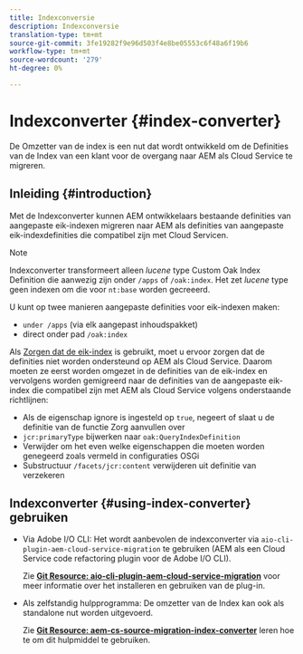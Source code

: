```yaml
---
title: Indexconversie
description: Indexconversie
translation-type: tm+mt
source-git-commit: 3fe19282f9e96d503f4e8be05553c6f48a6f19b6
workflow-type: tm+mt
source-wordcount: '279'
ht-degree: 0%

---
```



# Indexconverter {#index-converter}

De Omzetter van de index is een nut dat wordt ontwikkeld om de Definities van de Index van een klant voor de overgang naar AEM als Cloud Service te migreren.

## Inleiding {#introduction}

Met de Indexconverter kunnen AEM ontwikkelaars bestaande definities van aangepaste eik-indexen migreren naar AEM als definities van aangepaste eik-indexdefinities die compatibel zijn met Cloud Servicen.

>[!NOTE]
>Indexconverter transformeert alleen *lucene* type Custom Oak Index Definition die aanwezig zijn onder `/apps` of `/oak:index`. Het zet *lucene* type geen indexen om die voor `nt:base` worden gecreeerd.

U kunt op twee manieren aangepaste definities voor eik-indexen maken:

* `under /apps` (via elk aangepast inhoudspakket)
* direct onder pad `/oak:index`

Als [Zorgen dat de eik-index](https://adobe-consulting-services.github.io/acs-aem-commons/features/ensure-oak-index/index.html) is gebruikt, moet u ervoor zorgen dat de definities niet worden ondersteund op AEM als Cloud Service. Daarom moeten ze eerst worden omgezet in de definities van de eik-index en vervolgens worden gemigreerd naar de definities van de aangepaste eik-index die compatibel zijn met AEM als Cloud Service volgens onderstaande richtlijnen:

* Als de eigenschap ignore is ingesteld op `true`, negeert of slaat u de definitie van de functie Zorg aanvullen over
* `jcr:primaryType` bijwerken naar `oak:QueryIndexDefinition`
* Verwijder om het even welke eigenschappen die moeten worden genegeerd zoals vermeld in configuraties OSGi
* Substructuur `/facets/jcr:content` verwijderen uit definitie van verzekeren

## Indexconverter {#using-index-converter} gebruiken

* Via Adobe I/O CLI: Het wordt aanbevolen de indexconverter via `aio-cli-plugin-aem-cloud-service-migration` te gebruiken (AEM als een Cloud Service code refactoring plugin voor de Adobe I/O CLI).

   Zie **[Git Resource: aio-cli-plugin-aem-cloud-service-migration](https://github.com/adobe/aio-cli-plugin-aem-cloud-service-migration#introduction)** voor meer informatie over het installeren en gebruiken van de plug-in.

* Als zelfstandig hulpprogramma: De omzetter van de Index kan ook als standalone nut worden uitgevoerd.

   Zie **[Git Resource: aem-cs-source-migration-index-converter](https://github.com/adobe/aem-cloud-service-source-migration/tree/master/packages/index-converter)** leren hoe te om dit hulpmiddel te gebruiken.



